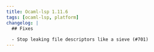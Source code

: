 ```yaml
---
title: Ocaml-lsp 1.11.6
tags: [ocaml-lsp, platform]
changelog: |
  ## Fixes
  
  - Stop leaking file descriptors like a sieve (#701)
---
```



